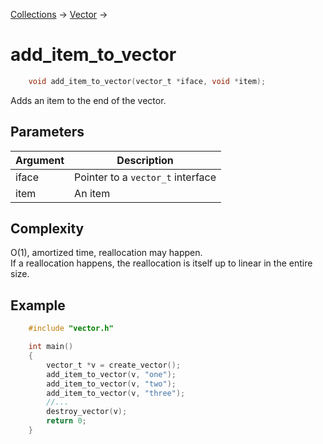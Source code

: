 [Collections](../collections.md) &rarr; [Vector](vector.md) &rarr;

# add_item_to_vector

```c
    void add_item_to_vector(vector_t *iface, void *item);
```

Adds an item to the end of the vector.

## Parameters

Argument|Description
--------|-----------
iface|Pointer to a `vector_t` interface
item|An item

## Complexity

O(1), amortized time, reallocation may happen.\
If a reallocation happens, the reallocation is itself up to linear in the entire size.

## Example

```c
    #include "vector.h"

    int main()
    {
        vector_t *v = create_vector();
        add_item_to_vector(v, "one");
        add_item_to_vector(v, "two");
        add_item_to_vector(v, "three");
        //...
        destroy_vector(v);
        return 0;
    }
```
